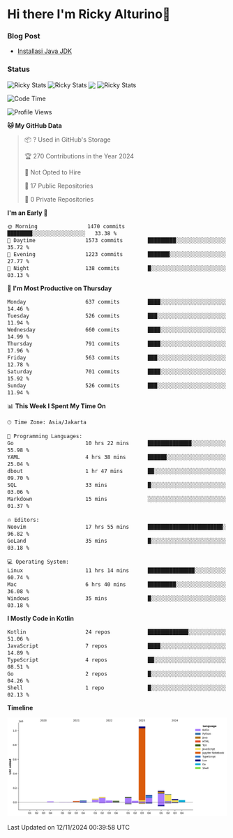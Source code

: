 # Hi there I'm Ricky Alturino👋

### Blog Post

<!-- BLOG-POST-LIST:START -->

- [Installasi Java JDK](https://onirutla.medium.com/installasi-java-jdk-ec701beeb5cb?source=rss-d9d81c918cc9------2)
<!-- BLOG-POST-LIST:END -->

### Status

<img align="center" alt="Ricky Stats" src="https://github-readme-stats.vercel.app/api?username=Alturino&theme=dark&show_icons=true&hide_border=false" />
<img align="center" alt="Ricky Stats" src="https://github-readme-stats.vercel.app/api/top-langs/?username=Alturino&theme=dark&show_icons=true&layout=compact"/>
<img align="center" width="640px" src="https://github-readme-stats.vercel.app/api/wakatime?username=Alturino&layout=compact&hide_border=true&theme=dark">
<img align="center" alt="Ricky Stats" src="https://leetcard.jacoblin.cool/onirutla?border=0&radius=20&ext=activity"/>

<!--START_SECTION:waka-->
![Code Time](http://img.shields.io/badge/Code%20Time-718%20hrs%2035%20mins-blue)

![Profile Views](http://img.shields.io/badge/Profile%20Views-0-blue)

**🐱 My GitHub Data** 

> 📦 ? Used in GitHub's Storage 
 > 
> 🏆 270 Contributions in the Year 2024
 > 
> 🚫 Not Opted to Hire
 > 
> 📜 17 Public Repositories 
 > 
> 🔑 0 Private Repositories 
 > 
**I'm an Early 🐤** 

```text
🌞 Morning                1470 commits        ████████░░░░░░░░░░░░░░░░░   33.38 % 
🌆 Daytime                1573 commits        █████████░░░░░░░░░░░░░░░░   35.72 % 
🌃 Evening                1223 commits        ███████░░░░░░░░░░░░░░░░░░   27.77 % 
🌙 Night                  138 commits         █░░░░░░░░░░░░░░░░░░░░░░░░   03.13 % 
```
📅 **I'm Most Productive on Thursday** 

```text
Monday                   637 commits         ████░░░░░░░░░░░░░░░░░░░░░   14.46 % 
Tuesday                  526 commits         ███░░░░░░░░░░░░░░░░░░░░░░   11.94 % 
Wednesday                660 commits         ████░░░░░░░░░░░░░░░░░░░░░   14.99 % 
Thursday                 791 commits         ████░░░░░░░░░░░░░░░░░░░░░   17.96 % 
Friday                   563 commits         ███░░░░░░░░░░░░░░░░░░░░░░   12.78 % 
Saturday                 701 commits         ████░░░░░░░░░░░░░░░░░░░░░   15.92 % 
Sunday                   526 commits         ███░░░░░░░░░░░░░░░░░░░░░░   11.94 % 
```


📊 **This Week I Spent My Time On** 

```text
🕑︎ Time Zone: Asia/Jakarta

💬 Programming Languages: 
Go                       10 hrs 22 mins      ██████████████░░░░░░░░░░░   55.98 % 
YAML                     4 hrs 38 mins       ██████░░░░░░░░░░░░░░░░░░░   25.04 % 
dbout                    1 hr 47 mins        ██░░░░░░░░░░░░░░░░░░░░░░░   09.70 % 
SQL                      33 mins             █░░░░░░░░░░░░░░░░░░░░░░░░   03.06 % 
Markdown                 15 mins             ░░░░░░░░░░░░░░░░░░░░░░░░░   01.37 % 

🔥 Editors: 
Neovim                   17 hrs 55 mins      ████████████████████████░   96.82 % 
GoLand                   35 mins             █░░░░░░░░░░░░░░░░░░░░░░░░   03.18 % 

💻 Operating System: 
Linux                    11 hrs 14 mins      ███████████████░░░░░░░░░░   60.74 % 
Mac                      6 hrs 40 mins       █████████░░░░░░░░░░░░░░░░   36.08 % 
Windows                  35 mins             █░░░░░░░░░░░░░░░░░░░░░░░░   03.18 % 
```

**I Mostly Code in Kotlin** 

```text
Kotlin                   24 repos            █████████████░░░░░░░░░░░░   51.06 % 
JavaScript               7 repos             ████░░░░░░░░░░░░░░░░░░░░░   14.89 % 
TypeScript               4 repos             ██░░░░░░░░░░░░░░░░░░░░░░░   08.51 % 
Go                       2 repos             █░░░░░░░░░░░░░░░░░░░░░░░░   04.26 % 
Shell                    1 repo              █░░░░░░░░░░░░░░░░░░░░░░░░   02.13 % 
```



**Timeline**

![Lines of Code chart](https://raw.githubusercontent.com/Alturino/Alturino/main/assets/bar_graph.png)


 Last Updated on 12/11/2024 00:39:58 UTC
<!--END_SECTION:waka-->
